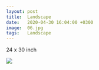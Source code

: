```yaml
---
layout: post
title:  Landscape
date:   2020-04-30 16:04:00 +0300
image:  06.jpg
tags:   Landscape
---
```


24 x 30 inch                                                                       

![]({{site.baseurl}}/img/06.jpg)

